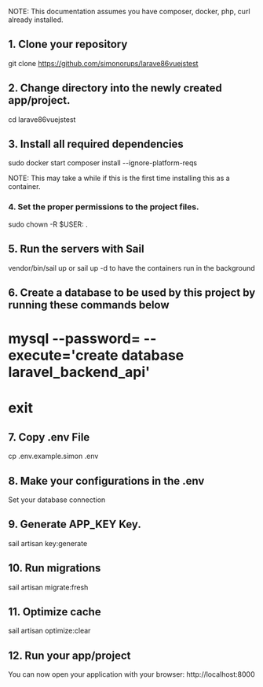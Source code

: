 
NOTE: This documentation assumes you have composer, docker, php, curl already installed.

## 1. Clone your repository

git clone https://github.com/simonorups/larave86vuejstest

## 2. Change directory into the newly created app/project.

cd larave86vuejstest

## 3. Install all required dependencies

sudo docker start
composer install --ignore-platform-reqs

NOTE: This may take a while if this is the first time installing this as a container.

### 4. Set the proper permissions to the project files.

sudo chown -R $USER: .

## 5. Run the servers with Sail 

vendor/bin/sail up or sail up -d to have the containers run in the background

## 6. Create a database to be used by this project by running these commands below

# mysql --password=  --execute='create database laravel_backend_api'
# exit

## 7. Copy .env File 

cp .env.example.simon .env

## 8. Make your configurations in the .env

Set your database connection 

## 9. Generate APP_KEY Key.

sail artisan key:generate

## 10. Run migrations

sail artisan migrate:fresh

## 11. Optimize cache

sail artisan optimize:clear

## 12. Run your app/project

You can now open your application with your browser: http://localhost:8000
